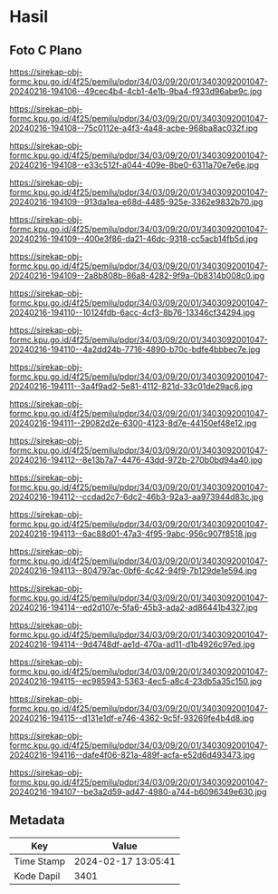 # Hasil

## Foto C Plano

https://sirekap-obj-formc.kpu.go.id/4f25/pemilu/pdpr/34/03/09/20/01/3403092001047-20240216-194106--49cec4b4-4cb1-4e1b-9ba4-f933d96abe9c.jpg

https://sirekap-obj-formc.kpu.go.id/4f25/pemilu/pdpr/34/03/09/20/01/3403092001047-20240216-194108--75c0112e-a4f3-4a48-acbe-968ba8ac032f.jpg

https://sirekap-obj-formc.kpu.go.id/4f25/pemilu/pdpr/34/03/09/20/01/3403092001047-20240216-194108--e33c512f-a044-409e-8be0-6311a70e7e6e.jpg

https://sirekap-obj-formc.kpu.go.id/4f25/pemilu/pdpr/34/03/09/20/01/3403092001047-20240216-194109--913da1ea-e68d-4485-925e-3362e9832b70.jpg

https://sirekap-obj-formc.kpu.go.id/4f25/pemilu/pdpr/34/03/09/20/01/3403092001047-20240216-194109--400e3f86-da21-46dc-9318-cc5acb14fb5d.jpg

https://sirekap-obj-formc.kpu.go.id/4f25/pemilu/pdpr/34/03/09/20/01/3403092001047-20240216-194109--2a8b808b-86a8-4282-9f9a-0b8314b008c0.jpg

https://sirekap-obj-formc.kpu.go.id/4f25/pemilu/pdpr/34/03/09/20/01/3403092001047-20240216-194110--10124fdb-6acc-4cf3-8b76-13346cf34294.jpg

https://sirekap-obj-formc.kpu.go.id/4f25/pemilu/pdpr/34/03/09/20/01/3403092001047-20240216-194110--4a2dd24b-7716-4890-b70c-bdfe4bbbec7e.jpg

https://sirekap-obj-formc.kpu.go.id/4f25/pemilu/pdpr/34/03/09/20/01/3403092001047-20240216-194111--3a4f9ad2-5e81-4112-821d-33c01de29ac6.jpg

https://sirekap-obj-formc.kpu.go.id/4f25/pemilu/pdpr/34/03/09/20/01/3403092001047-20240216-194111--29082d2e-6300-4123-8d7e-44150ef48e12.jpg

https://sirekap-obj-formc.kpu.go.id/4f25/pemilu/pdpr/34/03/09/20/01/3403092001047-20240216-194112--8e13b7a7-4476-43dd-972b-270b0bd94a40.jpg

https://sirekap-obj-formc.kpu.go.id/4f25/pemilu/pdpr/34/03/09/20/01/3403092001047-20240216-194112--ccdad2c7-6dc2-46b3-92a3-aa973944d83c.jpg

https://sirekap-obj-formc.kpu.go.id/4f25/pemilu/pdpr/34/03/09/20/01/3403092001047-20240216-194113--6ac88d01-47a3-4f95-9abc-956c907f8518.jpg

https://sirekap-obj-formc.kpu.go.id/4f25/pemilu/pdpr/34/03/09/20/01/3403092001047-20240216-194113--804797ac-0bf6-4c42-94f9-7b129de1e594.jpg

https://sirekap-obj-formc.kpu.go.id/4f25/pemilu/pdpr/34/03/09/20/01/3403092001047-20240216-194114--ed2d107e-5fa6-45b3-ada2-ad86441b4327.jpg

https://sirekap-obj-formc.kpu.go.id/4f25/pemilu/pdpr/34/03/09/20/01/3403092001047-20240216-194114--9d4748df-ae1d-470a-ad11-d1b4926c97ed.jpg

https://sirekap-obj-formc.kpu.go.id/4f25/pemilu/pdpr/34/03/09/20/01/3403092001047-20240216-194115--ec985943-5363-4ec5-a8c4-23db5a35c150.jpg

https://sirekap-obj-formc.kpu.go.id/4f25/pemilu/pdpr/34/03/09/20/01/3403092001047-20240216-194115--d131e1df-e746-4362-9c5f-93269fe4b4d8.jpg

https://sirekap-obj-formc.kpu.go.id/4f25/pemilu/pdpr/34/03/09/20/01/3403092001047-20240216-194116--dafe4f06-821a-489f-acfa-e52d6d493473.jpg

https://sirekap-obj-formc.kpu.go.id/4f25/pemilu/pdpr/34/03/09/20/01/3403092001047-20240216-194107--be3a2d59-ad47-4980-a744-b6096349e630.jpg


## Metadata

| Key        | Value               |
| ---------- | ------------------- |
| Time Stamp | 2024-02-17 13:05:41 |
| Kode Dapil | 3401                |



